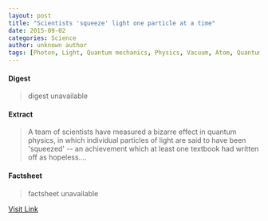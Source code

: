```yaml
---
layout: post
title: "Scientists 'squeeze' light one particle at a time"
date: 2015-09-02
categories: Science
author: unknown author
tags: [Photon, Light, Quantum mechanics, Physics, Vacuum, Atom, Quantum dot, Uncertainty principle, Electromagnetic radiation, Theoretical physics, Physical sciences, Mechanics, Science, Modern physics, Particle physics, Applied and interdisciplinary physics, Solid state engineering, Scientific theories, Chemistry, Condensed matter physics]
---
```



#### Digest
>digest unavailable

#### Extract
>A team of scientists have measured a bizarre effect in quantum physics, in which individual particles of light are said to have been 'squeezed' -- an achievement which at least one textbook had written off as hopeless....

#### Factsheet
>factsheet unavailable

[Visit Link](http://www.sciencedaily.com/releases/2015/08/150831120304.htm)


